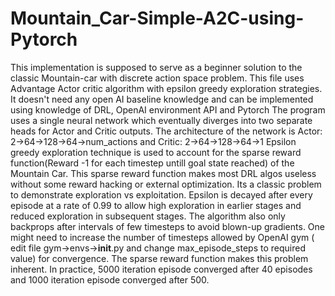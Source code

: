 # Mountain_Car-Simple-A2C-using-Pytorch
This implementation is supposed to serve as a beginner solution to the classic Mountain-car with discrete action space problem. This file uses Advantage Actor critic algorithm with epsilon greedy exploration strategies. It doesn't need any open AI baseline knowledge and can be implemented using knowledge of DRL, OpenAI environment API and Pytorch 
The program uses a single neural network which eventually diverges into two separate heads for Actor and Critic outputs.
The architecture of the network is Actor: 2->64->128->64->num_actions and Critic: 2->64->128->64->1 
Epsilon greedy exploration technique is used to account for the sparse reward function(Reward -1 for each timestep untill goal state reached) of the Mountain Car. This sparse reward function makes most DRL algos useless without some reward hacking or external optimization. Its a classic problem to demonstrate exploration vs exploitation.
Epsilon is decayed after every episode at a rate of 0.99 to allow high exploration in earlier stages and reduced exploration in subsequent stages.
The algorithm also only backprops after intervals of few timesteps to avoid blown-up gradients.
One might need to increase the number of timesteps allowed by OpenAI gym ( edit file gym->envs->__init__.py and change max_episode_steps to required value) for convergence.
The sparse reward function makes this problem inherent. In practice,  5000 iteration episode converged after 40 episodes and 1000 iteration episode converged after 500.


